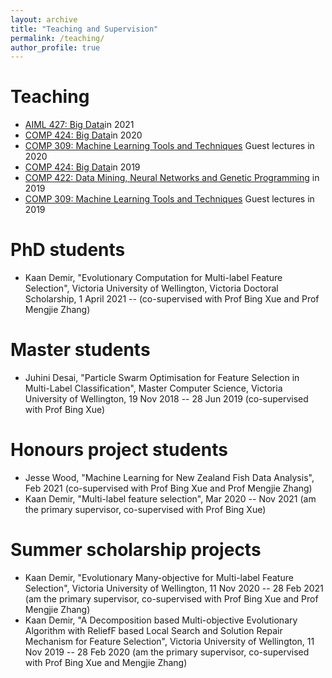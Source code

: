 ```yaml
---
layout: archive
title: "Teaching and Supervision"
permalink: /teaching/
author_profile: true
---
```

# Teaching
- [AIML 427: Big Data](https://www.wgtn.ac.nz/courses/aiml/427/2021/offering?crn=33069)in 2021
- [COMP 424: Big Data](https://ecs.wgtn.ac.nz/Courses/COMP424_2020T1/)in 2020
- [COMP 309: Machine Learning Tools and Techniques](https://www.wgtn.ac.nz/courses/comp/309/2019/offering?crn=30098) Guest lectures in 2020 
- [COMP 424: Big Data](https://ecs.wgtn.ac.nz/Courses/COMP424_2020T1/)in 2019
- [COMP 422: Data Mining, Neural Networks and Genetic Programming](https://www.wgtn.ac.nz/courses/comp/422/2019/offering?crn=2324) in 2019
- [COMP 309: Machine Learning Tools and Techniques](https://www.wgtn.ac.nz/courses/comp/309/2019/offering?crn=30098) Guest lectures in 2019   

# PhD students
- Kaan Demir, "Evolutionary Computation for Multi-label Feature Selection", Victoria University of Wellington, Victoria Doctoral Scholarship, 1 April 2021 -- (co-supervised with Prof Bing Xue and Prof Mengjie Zhang)

# Master students
- Juhini Desai, "Particle Swarm Optimisation for Feature Selection in Multi-Label Classification", Master Computer Science, Victoria University of Wellington, 19 Nov 2018 -- 28 Jun 2019 (co-supervised with Prof Bing Xue)

# Honours project students
- Jesse Wood, "Machine Learning for New Zealand Fish Data Analysis", Feb 2021 (co-supervised with Prof Bing Xue and Prof Mengjie Zhang)
- Kaan Demir, "Multi-label feature selection", Mar 2020 -- Nov 2021 (am the primary supervisor, co-supervised with Prof Bing Xue)

# Summer scholarship projects
- Kaan Demir, "Evolutionary Many-objective for Multi-label Feature Selection", Victoria University of Wellington, 11 Nov 2020 -- 28 Feb 2021 (am the primary supervisor, co-supervised with Prof Bing Xue and Prof Mengjie Zhang)
- Kaan Demir, "A Decomposition based Multi-objective Evolutionary Algorithm with ReliefF based Local Search and Solution Repair Mechanism for Feature Selection", Victoria University of Wellington, 11 Nov 2019 -- 28 Feb 2020 (am the primary supervisor, co-supervised with Prof Bing Xue and Mengjie Zhang)
